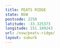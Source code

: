 ```yaml
---
title: PEATS RIDGE
state: NSW
postcode: 2250
latitude: -33.325373
longitude: 151.189243
url: /nsw/peats-ridge/
layout: suburb
---
```

